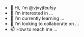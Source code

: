 - 👋 Hi, I’m @vjvyjfeufsy
- 👀 I’m interested in ...
- 🌱 I’m currently learning ...
- 💞️ I’m looking to collaborate on ...
- 📫 How to reach me ...

<!---
vjvyjfeufsy/vjvyjfeufsy is a ✨ special ✨ repository because its `README.md` (this file) appears on your GitHub profile.
You can click the Preview link to take a look at your changes.
--->
